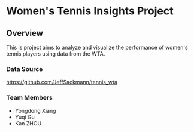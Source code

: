 # Women's Tennis Insights Project

## Overview
This is project aims to analyze and visualize the performance of women's tennis players using data from the WTA.

### Data Source
https://github.com/JeffSackmann/tennis_wta

### Team Members
- Yongdong Xiang
- Yuqi Gu
- Kan ZHOU
